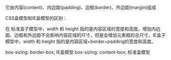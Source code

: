 它由内容(content)、内边距(padding)、边框(border)、外边距(margin)组成

CSS盒模型和IE盒模型的区别：

在 标准盒子模型中，width 和 height 指的是内容区域的宽度和高度。增加内边距、边框和外边距不会影响内容区域的尺寸，但是会增加元素框的总尺寸。IE盒子模型中，width 和 height 指的是内容区域+border+padding的宽度和高度。

box-sizing: border-box; IE盒模型
box-sizing: content-box; 标准盒模型